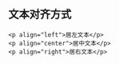 
## 文本对齐方式   

```
<p align="left">居左文本</p>
<p align="center">居中文本</p>
<p align="right">居右文本</p>
```
